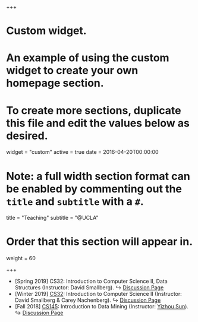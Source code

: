 +++
# Custom widget.
# An example of using the custom widget to create your own homepage section.
# To create more sections, duplicate this file and edit the values below as desired.
widget = "custom"
active = true
date = 2016-04-20T00:00:00

# Note: a full width section format can be enabled by commenting out the `title` and `subtitle` with a `#`.
title = "Teaching"
subtitle = "@UCLA"

# Order that this section will appear in.
weight = 60

+++
- \[Spring 2019\] CS32: Introduction to Computer Science II, Data Structures (Instructor: David Smallberg). <span>&#8618;</span> [Discussion Page](https://www.haojunheng.com/teaching/cs32-spring19/)
- \[Winter 2019\] [CS32](http://web.cs.ucla.edu/classes/winter19/cs32/): Introduction to Computer Science II (Instructor: David Smallberg & Carey Nachenberg).  <span>&#8618;</span> [Discussion Page](https://www.haojunheng.com/teaching/cs32-winter19/)
- \[Fall 2018\] [CS145](http://web.cs.ucla.edu/~yzsun/classes/2018Fall_CS145/index.html): Introduction to Data Mining (Instructor: [Yizhou Sun](http://web.cs.ucla.edu/~yzsun/index.html)).  <span>&#8618;</span> [Discussion Page](https://www.haojunheng.com/teaching/cs145-fall18/)
